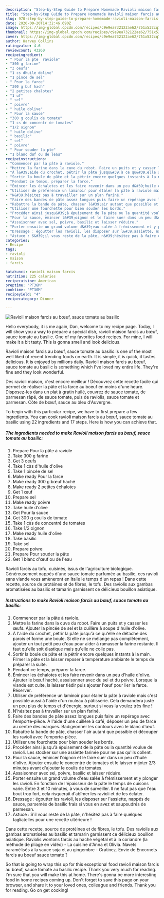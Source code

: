 ```yaml
---
description: "Step-by-Step Guide to Prepare Homemade Ravioli maison farcis au bœuf, sauce tomate au basilic"
title: "Step-by-Step Guide to Prepare Homemade Ravioli maison farcis au bœuf, sauce tomate au basilic"
slug: 970-step-by-step-guide-to-prepare-homemade-ravioli-maison-farcis-au-bouf-sauce-tomate-au-basilic
date: 2020-09-20T14:32:46.690Z
image: https://img-global.cpcdn.com/recipes/c9e9ea732122ae62/751x532cq70/ravioli-maison-farcis-au-boeuf-sauce-tomate-au-basilic-photo-principale-de-la-recette.jpg
thumbnail: https://img-global.cpcdn.com/recipes/c9e9ea732122ae62/751x532cq70/ravioli-maison-farcis-au-boeuf-sauce-tomate-au-basilic-photo-principale-de-la-recette.jpg
cover: https://img-global.cpcdn.com/recipes/c9e9ea732122ae62/751x532cq70/ravioli-maison-farcis-au-boeuf-sauce-tomate-au-basilic-photo-principale-de-la-recette.jpg
author: Harvey Collins
ratingvalue: 4.6
reviewcount: 43260
recipeingredient:
- " Pour la pte  raviole"
- "300 g farine"
- "3 oeufs"
- "1 cs dhuile dolive"
- "1 pince de sel"
- " Pour la farce"
- "300 g buf hach"
- "2 petites chalotes"
- "1 uf"
- " sel"
- " poivre"
- " huile dolive"
- " Pour la sauce"
- "300 g coulis de tomate"
- "1 cs de concentr de tomates"
- "1/2 oignon"
- " huile dolive"
- " basilic"
- " sel"
- " poivre"
- " Pour souder la pte"
- "1 blanc duf ou de leau"
recipeinstructions:
- "Commencer par la pâte à raviole."
- "Mettre la farine dans la cuve du robot. Faire un puits et y casser les œufs. Ajouter la pincée de sel et la cuillère à soupe d&#39;huile d&#39;olive."
- "À l&#39;aide du crochet, pétrir la pâte jusqu&#39;à ce qu&#39;elle se détache des parois et forme une boule. Si elle ne se mélange pas complètement, ajouter un tout petit peu d&#39;eau pour aider à ramasser la farine restante. Il faut qu&#39;elle soit élastique mais qu&#39;elle ne colle pas."
- "Sortir la boule de pâte et la pétrir encore quelques instants à la main. Filmer la pâte et la laisser reposer à température ambiante le temps de préparer la suite."
- "Pendant ce temps, préparer la farce."
- "Émincer les échalotes et les faire revenir dans un peu d&#39;huile d&#39;olive. Ajouter le bœuf haché, assaisonner avec du sel et du poivre. Lorsque la viande est cuite, la laisser tiédir puis ajouter l&#39;œuf pour lier la farce. Réserver."
- "Utiliser de préférence un laminoir pour étaler la pâte à raviole mais c&#39;est possible aussi à l&#39;aide d&#39;un rouleau à pâtisserie. Cela demandera juste un peu plus de temps et d&#39;énergie, surtout si vous la voulez très fine !"
- "N&#39;hésitez pas à travailler sur un plan fariné."
- "Faire des bandes de pâte assez longues puis faire un repérage avec l&#39;emporte-pièce. À l&#39;aide d&#39;une cuillère à café, déposer un peu de farce au centre des marques. Badigeonner les contours avec le blanc d&#39;œuf."
- "Rabattre la bande de pâte, chasser l&#39;air autant que possible et découper les ravioli avec l&#39;emporte-pièce."
- "Utiliser une fourchette pour bien souder les bords."
- "Procéder ainsi jusqu&#39;à épuisement de la pâte ou la quantité voulue de ravioli. Les stocker sur une assiette farinée pour ne pas qu&#39;ils collent."
- "Pour la sauce, émincer l&#39;oignon et le faire suer dans un peu d&#39;huile d&#39;olive. Ajouter ensuite le concentré de tomates et le laisser mijoter 2/3 minutes avant d&#39;ajouter le coulis de tomates."
- "Assaisonner avec sel, poivre, basilic et laisser réduire."
- "Porter ensuite un grand volume d&#39;eau salée à frémissement et y plonger les ravioli. En fonction de l&#39;épaisseur de la pâte le temps de cuisons varie. Entre 3 et 10 minutes, à vous de surveiller. Il ne faut pas que l&#39;eau bout trop fort, cela risquerait d&#39;abîmer les ravioli et de les éclater."
- "Dressage : égoutter les ravioli, les disposer sur l&#39;assiette, nappés de sauce, parsemés de basilic frais si vous en avez et saupoudrés de parmesan."
- "Astuce : S&#39;il vous reste de la pâte, n&#39;hésitez pas à faire quelques tagliatelles pour une recette ultérieure !"
categories:
- Recipe
tags:
- ravioli
- maison
- farcis

katakunci: ravioli maison farcis 
nutrition: 225 calories
recipecuisine: American
preptime: "PT36M"
cooktime: "PT30M"
recipeyield: "4"
recipecategory: Dinner

---
```



![Ravioli maison farcis au bœuf, sauce tomate au basilic](https://img-global.cpcdn.com/recipes/c9e9ea732122ae62/751x532cq70/ravioli-maison-farcis-au-boeuf-sauce-tomate-au-basilic-photo-principale-de-la-recette.jpg)

Hello everybody, it is me again, Dan, welcome to my recipe page. Today, I will show you a way to prepare a special dish, ravioli maison farcis au bœuf, sauce tomate au basilic. One of my favorites food recipes. For mine, I will make it a bit tasty. This is gonna smell and look delicious.

Ravioli maison farcis au bœuf, sauce tomate au basilic is one of the most well liked of recent trending foods on earth. It is simple, it is quick, it tastes delicious. It is enjoyed by millions daily. Ravioli maison farcis au bœuf, sauce tomate au basilic is something which I've loved my entire life. They're fine and they look wonderful.

Des ravioli maison, c&#39;est encore meilleur ! Découvrez cette recette facile qui permet de réaliser la pâte et la farce au boeuf en moins d&#39;une heure. Disposez-les dans un plat à gratin huilé, couvrez de sauce tomate, de parmesan râpé, de sauce tomate, puis de raviolis, sauce tomate et parmesan. Côte de bœuf, sauce au bleu d&#39;Auvergne.


To begin with this particular recipe, we have to first prepare a few ingredients. You can cook ravioli maison farcis au bœuf, sauce tomate au basilic using 22 ingredients and 17 steps. Here is how you can achieve that.

<!--inarticleads1-->

##### The ingredients needed to make Ravioli maison farcis au bœuf, sauce tomate au basilic:

1. Prepare  Pour la pâte à raviole
1. Take 300 g farine
1. Get 3 oeufs
1. Take 1 càs d&#39;huile d&#39;olive
1. Take 1 pincée de sel
1. Make ready  Pour la farce
1. Make ready 300 g bœuf haché
1. Make ready 2 petites échalotes
1. Get 1 œuf
1. Prepare  sel
1. Make ready  poivre
1. Take  huile d&#39;olive
1. Get  Pour la sauce
1. Get 300 g coulis de tomate
1. Take 1 càs de concentré de tomates
1. Take 1/2 oignon
1. Make ready  huile d&#39;olive
1. Take  basilic
1. Take  sel
1. Prepare  poivre
1. Prepare  Pour souder la pâte
1. Get 1 blanc d&#39;œuf ou de l&#39;eau


Ravioli farcis au tofu, cuisinés, issus de l&#39;agriculture biologique. Généreusement nappés d&#39;une sauce tomate parfumée au basilic, ces ravioli sans viande vous amèneront en Italie le temps d&#39;un repas ! Dans cette recette, source de protéines et de fibres, le tofu. Des raviolis aux gambas aromatisées au basilic et tamarin garnissent ce délicieux bouillon asiatique. 

<!--inarticleads2-->

##### Instructions to make Ravioli maison farcis au bœuf, sauce tomate au basilic:

1. Commencer par la pâte à raviole.
1. Mettre la farine dans la cuve du robot. Faire un puits et y casser les œufs. Ajouter la pincée de sel et la cuillère à soupe d&#39;huile d&#39;olive.
1. À l&#39;aide du crochet, pétrir la pâte jusqu&#39;à ce qu&#39;elle se détache des parois et forme une boule. Si elle ne se mélange pas complètement, ajouter un tout petit peu d&#39;eau pour aider à ramasser la farine restante. Il faut qu&#39;elle soit élastique mais qu&#39;elle ne colle pas.
1. Sortir la boule de pâte et la pétrir encore quelques instants à la main. Filmer la pâte et la laisser reposer à température ambiante le temps de préparer la suite.
1. Pendant ce temps, préparer la farce.
1. Émincer les échalotes et les faire revenir dans un peu d&#39;huile d&#39;olive. Ajouter le bœuf haché, assaisonner avec du sel et du poivre. Lorsque la viande est cuite, la laisser tiédir puis ajouter l&#39;œuf pour lier la farce. Réserver.
1. Utiliser de préférence un laminoir pour étaler la pâte à raviole mais c&#39;est possible aussi à l&#39;aide d&#39;un rouleau à pâtisserie. Cela demandera juste un peu plus de temps et d&#39;énergie, surtout si vous la voulez très fine !
1. N&#39;hésitez pas à travailler sur un plan fariné.
1. Faire des bandes de pâte assez longues puis faire un repérage avec l&#39;emporte-pièce. À l&#39;aide d&#39;une cuillère à café, déposer un peu de farce au centre des marques. Badigeonner les contours avec le blanc d&#39;œuf.
1. Rabattre la bande de pâte, chasser l&#39;air autant que possible et découper les ravioli avec l&#39;emporte-pièce.
1. Utiliser une fourchette pour bien souder les bords.
1. Procéder ainsi jusqu&#39;à épuisement de la pâte ou la quantité voulue de ravioli. Les stocker sur une assiette farinée pour ne pas qu&#39;ils collent.
1. Pour la sauce, émincer l&#39;oignon et le faire suer dans un peu d&#39;huile d&#39;olive. Ajouter ensuite le concentré de tomates et le laisser mijoter 2/3 minutes avant d&#39;ajouter le coulis de tomates.
1. Assaisonner avec sel, poivre, basilic et laisser réduire.
1. Porter ensuite un grand volume d&#39;eau salée à frémissement et y plonger les ravioli. En fonction de l&#39;épaisseur de la pâte le temps de cuisons varie. Entre 3 et 10 minutes, à vous de surveiller. Il ne faut pas que l&#39;eau bout trop fort, cela risquerait d&#39;abîmer les ravioli et de les éclater.
1. Dressage : égoutter les ravioli, les disposer sur l&#39;assiette, nappés de sauce, parsemés de basilic frais si vous en avez et saupoudrés de parmesan.
1. Astuce : S&#39;il vous reste de la pâte, n&#39;hésitez pas à faire quelques tagliatelles pour une recette ultérieure !


Dans cette recette, source de protéines et de fibres, le tofu. Des raviolis aux gambas aromatisées au basilic et tamarin garnissent ce délicieux bouillon asiatique. Raviolis wontons farcis au haché végétal et à la coriandre (la méthode de pliage en vidéo) - La cuisine d&#39;Anna et Olivia. Navets caramélisés à la sauce soja et au gingembre - Gratinez. Envie de Encornets farcis au boeuf sauce tomate ? 

So that is going to wrap this up for this exceptional food ravioli maison farcis au bœuf, sauce tomate au basilic recipe. Thank you very much for reading. I'm sure that you will make this at home. There's gonna be more interesting food in home recipes coming up. Don't forget to save this page on your browser, and share it to your loved ones, colleague and friends. Thank you for reading. Go on get cooking!

